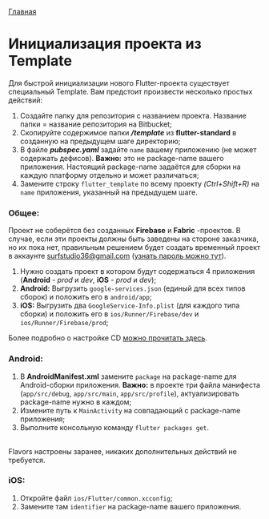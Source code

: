 [Главная](../main.md)

# Инициализация проекта из Template

Для быстрой инициализации нового Flutter-проекта существует специальный 
Template.
Вам предстоит произвести несколько простых действий:

1. Создайте папку для репозитория с названием проекта. Название папки = 
название репозитория на Bitbucket;
1. Скопируйте содержимое папки ***/template*** из **flutter-standard** 
в созданную на предыдущем шаге директорию;
1. В файле ***pubspec.yaml*** задайте `name` вашему приложению (не 
может содержать дефисов). **Важно:** это не package-name вашего приложения. 
Настоящий package-name задаётся для сборки на каждую платформу отдельно
и может различаться;
1. Замените строку `flutter_template` по всему проекту *(Ctrl+Shift+R)*
 на `name` приложения, указанный на предыдущем шаге.

### Общее:

Проект не соберётся без созданных **Firebase** и **Fabric** -проектов. 
В случае, если эти проекты должны быть заведены на стороне заказчика, 
но их пока нет, правильным решением будет создать временный проект в 
аккаунте surfstudio36@gmail.com ([узнать пароль можно тут](https://docs.google.com/document/d/13BpXmgwBrbrliGxn80Mr70E2D3NIEdRcybpWLuHzzco/edit)).

1. Нужно создать проект в котором будут содержаться 4 приложения 
(**Android** - *prod* и *dev*, **iOS** - *prod* и *dev*);
1. **Android:** Выгрузить `google-services.json` (единый для всех типов 
сборок) и положить его в `android/app`;
1. **iOS:** Выгрузить два `GoogleService-Info.plist` (для каждого типа 
сборки) и положить его в `ios/Runner/Firebase/dev` и `ios/Runner/Firebase/prod`;

Более подробно о настройке CD [можно прочитать здесь](./cd.md).

### Android:
1. В **AndroidManifest.xml** замените `package` на package-name для 
Android-сборки приложения. **Важно:** в проекте три файла манифеста 
(`app/src/debug`, `app/src/main`, `app/src/profile`), актуализировать 
package-name нужно в каждом;
1. Измените путь к `MainActivity` на совпадающий с package-name 
приложения;
1. Выполните консольную команду `flutter packages get`.

<br>Flavors настроены заранее, никаких дополнительных действий не требуется.

### iOS:
1. Откройте файл `ios/Flutter/common.xcconfig`;
1. Замените там `identifier` на package-name вашего приложения.